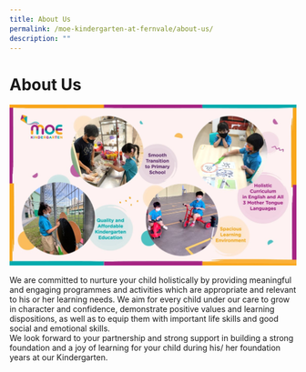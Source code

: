 ```yaml
---
title: About Us
permalink: /moe-kindergarten-at-fernvale/about-us/
description: ""
---
```

# About Us
![](/images/MOE%20Kindergarten%20@%20Fernvale/Picture1.jpg)

We are committed to nurture your child holistically by providing meaningful and engaging programmes and activities which are appropriate and relevant to his or her learning needs. We aim for every child under our care to grow in character and confidence, demonstrate positive values and learning dispositions, as well as to equip them with important life skills and good social and emotional skills.  
We look forward to your partnership and strong support in building a strong foundation and a joy of learning for your child during his/ her foundation years at our Kindergarten.